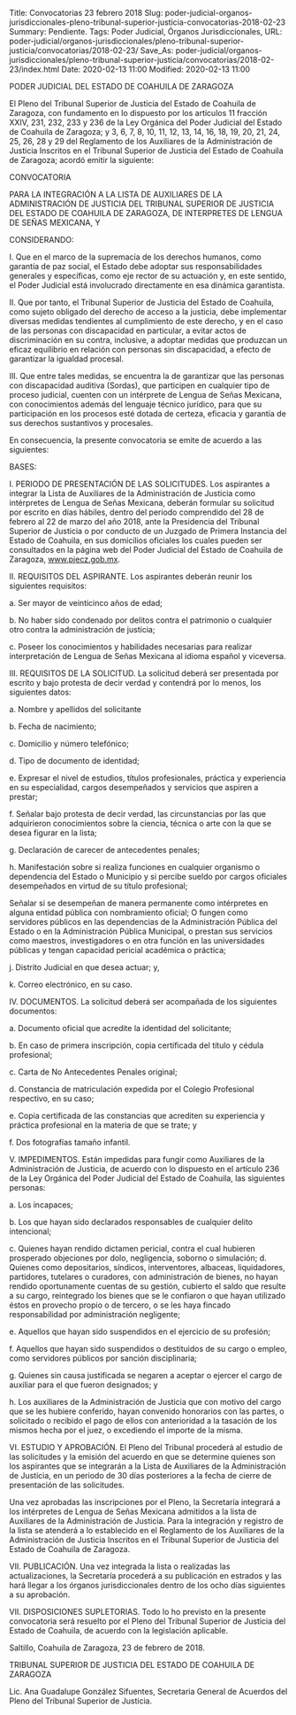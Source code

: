 Title: Convocatorias 23 febrero 2018
Slug: poder-judicial-organos-jurisdiccionales-pleno-tribunal-superior-justicia-convocatorias-2018-02-23
Summary: Pendiente.
Tags: Poder Judicial, Órganos Jurisdiccionales,
URL: poder-judicial/organos-jurisdiccionales/pleno-tribunal-superior-justicia/convocatorias/2018-02-23/
Save_As: poder-judicial/organos-jurisdiccionales/pleno-tribunal-superior-justicia/convocatorias/2018-02-23/index.html
Date: 2020-02-13 11:00
Modified: 2020-02-13 11:00


PODER JUDICIAL DEL ESTADO DE COAHUILA DE ZARAGOZA

El Pleno del Tribunal Superior de Justicia del Estado de Coahuila de Zaragoza, con fundamento en lo dispuesto por los artículos 11 fracción XXIV, 231, 232, 233 y 236 de la Ley Orgánica del Poder Judicial del Estado de Coahuila de Zaragoza; y 3, 6, 7, 8, 10, 11, 12, 13, 14, 16, 18, 19, 20, 21, 24, 25, 26, 28 y 29 del Reglamento de los Auxiliares de la Administración de Justicia Inscritos en el Tribunal Superior de Justicia del Estado de Coahuila de Zaragoza; acordó emitir la siguiente:

CONVOCATORIA

PARA LA INTEGRACIÓN A LA LISTA DE AUXILIARES DE LA ADMINISTRACIÓN DE JUSTICIA DEL TRIBUNAL SUPERIOR DE JUSTICIA DEL ESTADO DE COAHUILA DE ZARAGOZA, DE INTERPRETES DE LENGUA DE SEÑAS MEXICANA, Y

CONSIDERANDO:

I. Que en el marco de la supremacía de los derechos humanos, como garantía de paz social, el Estado debe adoptar sus responsabilidades generales y específicas, como eje rector de su actuación y, en este sentido, el Poder Judicial está involucrado directamente en esa dinámica garantista.

II. Que por tanto, el Tribunal Superior de Justicia del Estado de Coahuila, como sujeto obligado del derecho de acceso a la justicia, debe implementar diversas medidas tendientes al cumplimiento de este derecho, y en el caso de las personas con discapacidad en particular, a evitar actos de discriminación en su contra, inclusive, a adoptar medidas que produzcan un eficaz equilibrio en relación con personas sin discapacidad, a efecto de garantizar la igualdad procesal.

III. Que entre tales medidas, se encuentra la de garantizar que las personas con discapacidad auditiva (Sordas), que participen en cualquier tipo de proceso judicial, cuenten con un intérprete de Lengua de Señas Mexicana, con conocimientos además del lenguaje técnico jurídico, para que su participación en los procesos esté dotada de certeza, eficacia y garantía de sus derechos sustantivos y procesales.

En consecuencia, la presente convocatoria se emite de acuerdo a las siguientes:

BASES:

I. PERIODO DE PRESENTACIÓN DE LAS SOLICITUDES. Los aspirantes a integrar la Lista de Auxiliares de la Administración de Justicia como intérpretes de Lengua de Señas Mexicana, deberán formular su solicitud por escrito en días hábiles, dentro del periodo comprendido del 28 de febrero al 22 de marzo del año 2018, ante la Presidencia del Tribunal Superior de Justicia o por conducto de un Juzgado de Primera Instancia del Estado de Coahuila, en sus domicilios oficiales los cuales pueden ser consultados en la página web del Poder Judicial del Estado de Coahuila de Zaragoza, www.pjecz.gob.mx.

II. REQUISITOS DEL ASPIRANTE. Los aspirantes deberán reunir los siguientes requisitos:

a. Ser mayor de veinticinco años de edad;

b. No haber sido condenado por delitos contra el patrimonio o cualquier otro contra la administración de justicia;

c. Poseer los conocimientos y habilidades necesarias para realizar interpretación de Lengua de Señas Mexicana al idioma español y viceversa.

III. REQUISITOS DE LA SOLICITUD. La solicitud deberá ser presentada por escrito y bajo protesta de decir verdad y contendrá por lo menos, los siguientes datos:

a. Nombre y apellidos del solicitante

b. Fecha de nacimiento;

c. Domicilio y número telefónico;

d. Tipo de documento de identidad;

e. Expresar el nivel de estudios, títulos profesionales, práctica y experiencia en su especialidad, cargos desempeñados y servicios que aspiren a prestar;

f. Señalar bajo protesta de decir verdad, las circunstancias por las que adquirieron conocimientos sobre la ciencia, técnica o arte con la que se desea figurar en la lista;

g. Declaración de carecer de antecedentes penales;

h. Manifestación sobre si realiza funciones en cualquier organismo o dependencia del Estado o Municipio y si percibe sueldo por cargos oficiales desempeñados en virtud de su título profesional;

Señalar si se desempeñan de manera permanente como intérpretes en alguna entidad pública con nombramiento oficial; O fungen como servidores públicos en las dependencias de la Administración Pública del Estado o en la Administración Pública Municipal, o prestan sus servicios como maestros, investigadores o en otra función en las universidades públicas y tengan capacidad pericial académica o práctica;

j. Distrito Judicial en que desea actuar; y,

k. Correo electrónico, en su caso.

IV. DOCUMENTOS. La solicitud deberá ser acompañada de los siguientes documentos:

a. Documento oficial que acredite la identidad del solicitante;

b. En caso de primera inscripción, copia certificada del título y cédula profesional;

c. Carta de No Antecedentes Penales original;

d. Constancia de matriculación expedida por el Colegio Profesional respectivo, en su caso;

e. Copia certificada de las constancias que acrediten su experiencia y práctica profesional en la materia de que se trate; y

f. Dos fotografías tamaño infantil.

V. IMPEDIMENTOS. Están impedidas para fungir como Auxiliares de la Administración de Justicia, de acuerdo con lo dispuesto en el artículo 236 de la Ley Orgánica del Poder Judicial del Estado de Coahuila, las siguientes personas:

a. Los incapaces;

b. Los que hayan sido declarados responsables de cualquier delito intencional;

c. Quienes hayan rendido dictamen pericial, contra el cual hubieren prosperado objeciones por dolo, negligencia, soborno o simulación; d. Quienes como depositarios, síndicos, interventores, albaceas, liquidadores, partidores, tutelares o curadores, con administración de bienes, no hayan rendido oportunamente cuentas de su gestión, cubierto el saldo que resulte a su cargo, reintegrado los bienes que se le confiaron o que hayan utilizado éstos en provecho propio o de tercero, o se les haya fincado responsabilidad por administración negligente;

e. Aquellos que hayan sido suspendidos en el ejercicio de su profesión;

f. Aquellos que hayan sido suspendidos o destituidos de su cargo o empleo, como servidores públicos por sanción disciplinaria;

g. Quienes sin causa justificada se negaren a aceptar o ejercer el cargo de auxiliar para el que fueron designados; y

h. Los auxiliares de la Administración de Justicia que con motivo del cargo que se les hubiere conferido, hayan convenido honorarios con las partes, o solicitado o recibido el pago de ellos con anterioridad a la tasación de los mismos hecha por el juez, o excediendo el importe de la misma.

VI. ESTUDIO Y APROBACIÓN. El Pleno del Tribunal procederá al estudio de las solicitudes y la emisión del acuerdo en que se determine quienes son los aspirantes que se integrarán a la Lista de Auxiliares de la Administración de Justicia, en un periodo de 30 días posteriores a la fecha de cierre de presentación de las solicitudes.

Una vez aprobadas las inscripciones por el Pleno, la Secretaría integrará a los intérpretes de Lengua de Señas Mexicana admitidos a la lista de Auxiliares de la Administración de Justicia. Para la integración y registro de la lista se atenderá a lo establecido en el Reglamento de los Auxiliares de la Administración de Justicia Inscritos en el Tribunal Superior de Justicia del Estado de Coahuila de Zaragoza.

VII. PUBLICACIÓN. Una vez integrada la lista o realizadas las actualizaciones, la Secretaría procederá a su publicación en estrados y las hará llegar a los órganos jurisdiccionales dentro de los ocho días siguientes a su aprobación.

VII. DISPOSICIONES SUPLETORIAS. Todo lo ho previsto en la presente convocatoria será resuelto por el Pleno del Tribunal Superior de Justicia del Estado de Coahuila, de acuerdo con la legislación aplicable.

Saltillo, Coahuila de Zaragoza, 23 de febrero de 2018.

TRIBUNAL SUPERIOR DE JUSTICIA DEL ESTADO DE COAHUILA DE ZARAGOZA

Lic. Ana Guadalupe González Sifuentes, Secretaria General de Acuerdos del Pleno del Tribunal Superior de Justicia.

